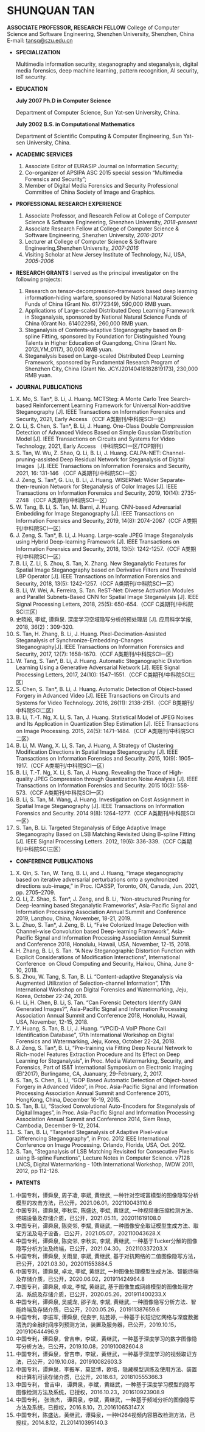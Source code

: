 # SHUNQUAN TAN
**ASSOCIATE PROFESSOR, RESEARCH FELLOW**
College of Computer Science and Software Engineering,
Shenzhen University, Shenzhen, China
E-mail: tansq@szu.edu.cn

- **SPECIALIZATION**

  Multimedia information security, steganography and steganalysis, digital media forensics, deep machine learning, pattern recognition, AI security, IoT security.
- **EDUCATION**

  **July 2007	Ph.D in Computer Science**
  
  Department of Computer Science, Sun Yat-sen University, China.
  
  **July 2002	B.S. in Computational Mathematics**
  
  Department of Scientific Computing & Computer Engineering, Sun Yat-sen University, China.
      
 - **ACADEMIC SERVICES**
    1. Associate Editor of EURASIP Journal on Information Security;
    2. Co-organizer of APSIPA ASC 2015 special session “Multimedia Forensics and Security”;
    3. Member of Digital Media Forensics and Security Professional Committee of China Society of Image and Graphics.
 - **PROFESSIONAL RESEARCH EXPERIENCE**
    1. Associate Professor, and Research Fellow at College of Computer Science & Software Engineering, Shenzhen University, *2018-present*
    2. Associate Research Fellow at College of Computer Science & Software Engineering, Shenzhen University, *2016-2017*
    3. Lecturer at College of Computer Science & Software Engineering,Shenzhen University, *2007-2016*
    4. Visiting Scholar at New Jersey Institute of Technology, NJ, USA, *2005-2006*
 - **RESEARCH GRANTS**
 I served as the principal investigator on the following projects:
    1. Research on tensor-decompression-framework based deep learning information-hiding warfare, sponsored by National Natural Science Funds of China (Grant No. 61772349), 590,000 RMB yuan.
    2. Applications of Large-scaled Distributed Deep Learning Framework in Steganalysis, sponsored by National Natural Science Funds of China (Grant No. 61402295), 260,000 RMB yuan.
    3. Steganalysis of Contents-adaptive Steganography based on B-spline Fitting, sponsored by Foundation for Distinguished Young Talents in Higher Education of Guangdong, China (Grant No. 2012LYM_0117), 30,000 RMB yuan.
    4. Steganalysis based on Large-scaled Distributed Deep Learning Framework, sponsored by Fundamental Research Program of Shenzhen City, China (Grant No. JCYJ20140418182819173), 230,000 RMB yuan.
- **JOURNAL PUBLICATIONS**
1. X. Mo, S. Tan*, B. Li, J. Huang. MCTSteg: A Monte Carlo Tree Search-based Reinforcement Learning Framework for Universal Non-additive Steganography [J]. IEEE Transactions on Information Forensics and Security, 2021, Early Access （CCF A类期刊/中科院SCI一区）
1. Q. Li, S. Chen, S. Tan*, B. Li, J. Huang. One-Class Double Compression Detection of Advanced Videos Based on Simple Gaussian Distribution Model [J]. IEEE Transactions on Circuits and Systems for Video Technology, 2021, Early Access （中科院SCI一区/TOP期刊）
1. S. Tan, W. Wu, Z. Shao, Q. Li, B. Li, J. Huang. CALPA-NET: Channel-pruning-assisted Deep Residual Network for Steganalysis of Digital Images  [J]. IEEE Transactions on Information Forensics and Security, 2021, 16: 131-146 （CCF A类期刊/中科院SCI一区）
1. J. Zeng, S. Tan*, G. Liu, B. Li, J. Huang. WISERNet: Wider Separate-then-reunion Network for Steganalysis of Color Images [J]. IEEE Transactions on Information Forensics and Security, 2019, 10(14): 2735-2748 （CCF A类期刊/中科院SCI一区）
1. W. Tang, B. Li, S. Tan, M. Barni, J. Huang. CNN-based Adversarial Embedding for Image Steganography [J]. IEEE Transactions on Information Forensics and Security, 2019, 14(8): 2074-2087（CCF A类期刊/中科院SCI一区）
1. J. Zeng, S. Tan*, B. Li, J. Huang. Large-scale JPEG Image Steganalysis using Hybrid Deep-learning Framework [J]. IEEE Transactions on Information Forensics and Security, 2018, 13(5): 1242-1257.（CCF A类期刊/中科院SCI一区）
1. B. Li, Z. Li, S. Zhou, S. Tan, X. Zhang. New Steganalytic Features for Spatial Image Steganography based on Derivative Filters and Threshold LBP Operator [J]. IEEE Transactions on Information Forensics and Security, 2018, 13(5): 1242-1257.（CCF A类期刊/中科院SCI一区）
1. B. Li, W. Wei, A. Ferreira, S. Tan. ReST-Net: Diverse Activation Modules and Parallel Subnets-Based CNN for Spatial Image Steganalysis [J]. IEEE Signal Processing Letters, 2018, 25(5): 650-654.（CCF C类期刊/中科院SCI三区）
1. 史晓裕, 李斌, 谭舜泉. 深度学习空域隐写分析的预处理层 [J]. 应用科学学报, 2018, 36(2)：309-320.
1. S. Tan, H. Zhang, B. Li, J. Huang. Pixel-Decimation-Assisted Steganalysis of Synchronize-Embedding-Changes Steganography[J]. IEEE Transactions on Information Forensics and Security, 2017, 12(7): 1658-1670.（CCF A类期刊/中科院SCI一区）
1. W. Tang, S. Tan*, B. Li, J. Huang. Automatic Steganographic Distortion Learning Using a Generative Adversarial Network [J]. IEEE Signal Processing Letters, 2017, 24(10): 1547–1551.（CCF C类期刊/中科院SCI三区）
1. S. Chen, S. Tan*, B. Li, J. Huang. Automatic Detection of Object-based Forgery in Advanced Video [J]. IEEE Transactions on Circuits and Systems for Video Technology. 2016, 26(11): 2138-2151.（CCF B类期刊/中科院SCI二区）
1. B. Li, T.-T. Ng, X. Li, S. Tan, J. Huang. Statistical Model of JPEG Noises and Its Application in Quantization Step Estimation [J]. IEEE Transactions on Image Processing. 2015, 24(5): 1471–1484.（CCF A类期刊/中科院SCI二区）
1. B. Li, M. Wang, X. Li, S. Tan, J. Huang, A Strategy of Clustering Modification Directions in Spatial Image Steganography [J]. IEEE Transactions on Information Forensics and Security. 2015, 10(9): 1905–1917.（CCF A类期刊/中科院SCI一区）
1. B. Li, T.-T. Ng, X. Li, S. Tan, J. Huang. Revealing the Trace of High-quality JPEG Compression through Quantization Noise Analysis [J]. IEEE Transactions on Information Forensics and Security. 2015 10(3): 558-573.（CCF A类期刊/中科院SCI一区）
1. B. Li, S. Tan, M. Wang, J. Huang. Investigation on Cost Assignment in Spatial Image Steganography [J]. IEEE Transactions on Information Forensics and Security. 2014 9(8): 1264–1277.（CCF A类期刊/中科院SCI一区）
1. S. Tan, B. Li. Targeted Steganalysis of Edge Adaptive Image Steganography Based on LSB Matching Revisited Using B-spline Fitting [J]. IEEE Signal Processing Letters. 2012, 19(6): 336-339.（CCF C类期刊/中科院SCI三区）
- **CONFERENCE PUBLICATIONS**
1. X. Qin, S. Tan, W. Tang, B. Li, and J. Huang, “Image steganography based on iterative adversarial perturbations onto a synchronized directions sub-image,” in Proc. ICASSP, Toronto, ON, Canada, Jun. 2021, pp. 2705–2709.
1. Q. Li, Z. Shao, S. Tan*, J. Zeng, and B. Li, “Non-structured Pruning for Deep-learning based Steganalytic Frameworks”, Asia-Pacific Signal and Information Processing Association Annual Summit and Conference 2019, Lanzhou, China, November, 18-21, 2019.
1. L. Zhuo, S. Tan*, J. Zeng, B. Li, “Fake Colorized Image Detection with Channel-wise Convolution based Deep-learning Framework”, Asia-Pacific Signal and Information Processing Association Annual Summit and Conference 2018, Honolulu, Hawaii, USA, November, 12-15, 2018.
1. H. Zhang, B. Li, S. Tan. “A New Steganographic Distortion Function with Explicit Considerations of Modification Interactions”, International Conference  on Cloud Computing and Security, Haikou, China, June 8-10, 2018.
1. S. Zhou, W. Tang, S. Tan, B. Li. “Content-adaptive Steganalysis via Augmented Utilization of Selection-channel Information”, 17th International Workshop on Digital Forensics and Watermarking, Jeju, Korea, October 22-24, 2018. 
1. H. Li, H. Chen, B. Li, S. Tan. “Can Forensic Detectors Identify GAN Generated Images?”, Asia-Pacific Signal and Information Processing Association Annual Summit and Conference 2018, Honolulu, Hawaii, USA, November, 12-15, 2018.
1. Y. Huang, S. Tan, B. Li, J. Huang. “VPCID-A VoIP Phone Call Identification Database”, 17th International Workshop on Digital Forensics and Watermarking, Jeju, Korea, October 22-24, 2018.
1. J. Zeng, S. Tan*, B. Li, “Pre-training via Fitting Deep Neural Network to Rich-model Features Extraction Procedure and Its Effect on Deep Learning for Steganalysis”, in Proc. Media Watermarking, Security, and Forensics, Part of IS&T International Symposium on Electronic Imaging (EI'2017), Burlingame, CA, Juanuary, 29-February, 2, 2017.
1. S. Tan, S. Chen, B. Li, “GOP Based Automatic Detection of Object-based Forgery in Advanced Video”, in Proc. Asia-Pacific Signal and Information Processing Association Annual Summit and Conference 2015, HongKong, China, December 16-19, 2015.
1. S. Tan, B. Li, “Stacked Convolutional Auto-Encoders for Steganalysis of Digital Images”, in Proc. Asia-Pacific Signal and Information Processing Association Annual Summit and Conference 2014, Siem Reap, Cambodia, December 9-12, 2014.
1.  S. Tan, B. Li, “Targeted Steganalysis of Adaptive Pixel-value Differencing Steganography”, in Proc. 2012 IEEE International Conference on Image Processing. Orlando, Florida, USA, Oct. 2012.
1. S. Tan, “Steganalysis of LSB Matching Revisited for Consecutive Pixels using B-spline Functions”, Lecture Notes in Computer Science. v7128 LNCS, Digital Watermarking - 10th International Workshop, IWDW 2011, 2012, pp 112-126.
- **PATENTS**
1. 中国专利，谭舜泉, 周子凌, 李斌, 黄继武, 一种针对空域富模型的图像隐写分析模型的攻击方法，已公开，2021.06.01，202110043110.6
1. 中国专利，谭舜泉, 李秋实, 陈盛达, 李斌, 黄继武, 一种视频重压缩检测方法、终端设备及存储介质，已公开，2021.05.11，202011619108.0
1. 中国专利，谭舜泉, 陈奕邻, 李斌, 黄继武, 一种图像安全取证模型生成方法、取证方法及电子设备，已公开，2021.05.07，202110043628.X
1. 中国专利，谭舜泉, 陈奕邻, 李秋实, 李斌, 黄继武, 一种基于Tucker分解的图像隐写分析方法及终端，已公开，2021.04.30，
202110337203.X
1. 中国专利，谭舜泉, 关雨呈, 李斌, 黄继武, 基于对抗网络的二值图像隐写方法，已公开，2021.03.30，202011553884.5
1. 中国专利，谭舜泉, 卓龙, 李斌, 黄继武, 一种图像处理模型生成方法、智能终端及存储介质，已公开，2020.06.02，201911424964.8
1. 中国专利，谭舜泉, 卓龙, 李斌, 黄继武, 基于图像生成网络模型的图像处理方法、系统及存储介质，已公开，2020.05.26，201911400233.X
1. 中国专利，谭舜泉, 吴威龙, 邵子龙, 李斌, 黄继武, 一种图像隐写分析方法、智能终端及存储介质，已公开，2020.05.26，201911387659.6
1. 中国专利，李振军, 谭舜泉, 倪良宇, 陆芸婷, 一种基于长短记忆网络与深度数据清洗的金融时间序列预测方法，装置及服务器，已公开，2019.10.15，201910644496.9
1. 中国专利，谭舜泉，曾吉申，李斌，黄继武，一种基于深度学习的数字图像隐写分析方法，已公开，2019.10.08，201910082604.8
1. 中国专利，谭舜泉，曾吉申，李斌，黄继武，一种基于深度学习的视频取证方法，已公开，2019.10.08，201910082603.3
1. 中国专利，谭舜泉，李振军，莫显博，欧培，隐藏模型训练及使用方法、装置和计算机可读存储介质，已公开，2018.6.1，201810555366.3
1. 中国专利， 曾吉申， 谭舜泉，李斌，黄继武，一种基于深度学习模型的隐写图像检测方法及系统，已授权，2016.10.23，201610923908.9
1. 中国专利， 张浩杰， 谭舜泉，李斌，黄继武，一种基于频域分析的图像隐写方法及系统，已授权，2016.8.10，ZL201610653147.X
1. 中国专利，陈盛达，黄继武，谭舜泉，一种H264视频内容篡改检测方法，已授权，2014.8.12，ZL201410395140.3

